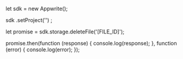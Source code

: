 let sdk = new Appwrite();

sdk
    .setProject('')
;

let promise = sdk.storage.deleteFile('[FILE_ID]');

promise.then(function (response) {
    console.log(response);
}, function (error) {
    console.log(error);
});